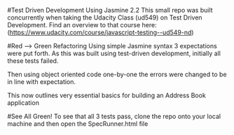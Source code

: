 #Test Driven Development Using Jasmine 2.2
This small repo was built concurrently when taking the Udacity Class (ud549) on Test Driven Development. Find an overview to that course here: (https://www.udacity.com/course/javascript-testing--ud549-nd)

#Red --> Green Refactoring
Using simple Jasmine syntax 3 expectations were put forth. As this was built using test-driven development, initially all these tests failed.

Then using object oriented code one-by-one the errors were changed to be in line with expectation.

This now outlines very essential basics for building an Address Book application

#See All Green!
To see that all 3 tests pass, clone the repo onto your local machine and then open the SpecRunner.html file

